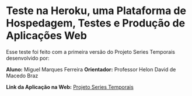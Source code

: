 # **Teste na Heroku, uma Plataforma de Hospedagem, Testes e Produção de Aplicações Web**

Esse teste foi feito com a primeira versão do Projeto Series Temporais desenvolvido por:

**Aluno:** Miguel Marques Ferreira
**Orientador:** Professor Helon David de Macedo Braz

**Link da Aplicação na Web:** [Projeto Series Temporais](https://pstemporais.herokuapp.com/apps/v01/dashboard)